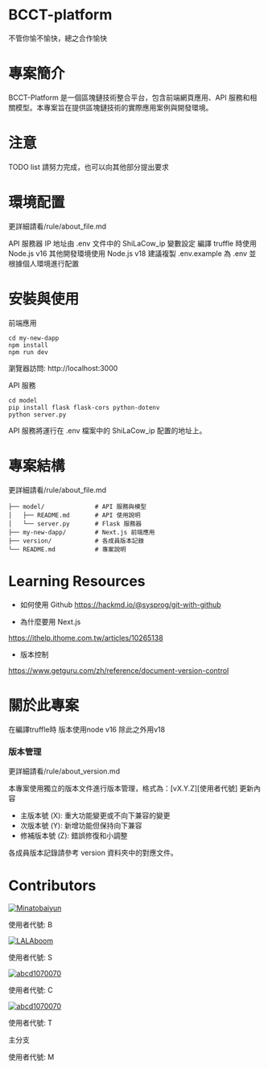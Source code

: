 # BCCT-platform
不管你愉不愉快，總之合作愉快

# 專案簡介
BCCT-Platform 是一個區塊鏈技術整合平台，包含前端網頁應用、API 服務和相關模型。本專案旨在提供區塊鏈技術的實際應用案例與開發環境。

# 注意

TODO list 請努力完成，也可以向其他部分提出要求

# 環境配置
更詳細請看/rule/about_file.md


API 服務器 IP 地址由 .env 文件中的 ShiLaCow_ip 變數設定
編譯 truffle 時使用 Node.js v16
其他開發環境使用 Node.js v18
建議複製 .env.example 為 .env 並根據個人環境進行配置

# 安裝與使用
前端應用

```
cd my-new-dapp
npm install
npm run dev
```

瀏覽器訪問: http://localhost:3000

API 服務

```
cd model
pip install flask flask-cors python-dotenv
python server.py
````

API 服務將運行在 .env 檔案中的 ShiLaCow_ip 配置的地址上。


# 專案結構
更詳細請看/rule/about_file.md
```
├── model/              # API 服務與模型
│   ├── README.md       # API 使用說明
│   └── server.py       # Flask 服務器
├── my-new-dapp/        # Next.js 前端應用
├── version/            # 各成員版本記錄
└── README.md           # 專案說明
```

# Learning Resources

- 如何使用 Github
https://hackmd.io/@sysprog/git-with-github

- 為什麼要用 Next.js

https://ithelp.ithome.com.tw/articles/10265138

- 版本控制

https://www.getguru.com/zh/reference/document-version-control


# 關於此專案
在編譯truffle時 版本使用node v16 除此之外用v18

### 版本管理
更詳細請看/rule/about_version.md

本專案使用獨立的版本文件進行版本管理，格式為：[vX.Y.Z][使用者代號] 更新內容

- 主版本號 (X): 重大功能變更或不向下兼容的變更
- 次版本號 (Y): 新增功能但保持向下兼容
- 修補版本號 (Z): 錯誤修復和小調整

各成員版本記錄請參考 version 資料夾中的對應文件。

# Contributors

[![Minatobaiyun](https://avatars.githubusercontent.com/u/92900313?v=4)](https://github.com/alicezuber)

使用者代號: B

[![LALAboom](https://avatars.githubusercontent.com/u/106247967?v=4)](https://github.com/IWannaListenToUSayUwU)

使用者代號: S

[![abcd1070070](https://avatars.githubusercontent.com/u/103110383?v=4)](https://github.com/abcd1070070)

使用者代號: C

[![abcd1070070](https://avatars.githubusercontent.com/u/50486110?v=4)](https://github.com/tcy129)

使用者代號: T

主分支

使用者代號: M